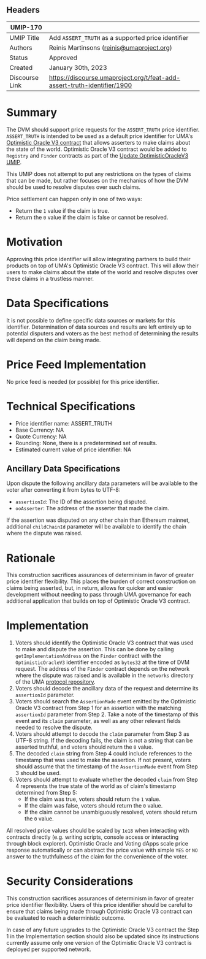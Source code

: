 ## Headers


| UMIP-170       |                                                                          |
| -------------- | ------------------------------------------------------------------------ |
| UMIP Title     | Add `ASSERT_TRUTH` as a supported price identifier                       |
| Authors        | Reinis Martinsons (reinis@umaproject.org)                                |
| Status         | Approved                                                                 |
| Created        | January 30th, 2023                                                       |
| Discourse Link | https://discourse.umaproject.org/t/feat-add-assert-truth-identifier/1900 |

# Summary

The DVM should support price requests for the `ASSERT_TRUTH` price identifier. `ASSERT_TRUTH` is intended to be used as
 a default price identifier for UMA's [Optimistic Oracle V3 contract](https://github.com/UMAprotocol/protocol/blob/master/packages/core/contracts/optimistic-oracle-v3/implementation/OptimisticOracleV3.sol)
 that allows asserters to make claims about the state of the world. Optimistic Oracle V3 contract would be added to
 `Registry` and `Finder` contracts as part of the [Update OptimisticOracleV3 UMIP](https://github.com/UMAprotocol/UMIPs/blob/master/UMIPs/umip-172.md).

This UMIP does not attempt to put any restrictions on the types of claims that can be made, but rather focuses on the
 mechanics of how the DVM should be used to resolve disputes over such claims.

Price settlement can happen only in one of two ways:

- Return the `1` value if the claim is true.
- Return the `0` value if the claim is false or cannot be resolved.

# Motivation

Approving this price identifier will allow integrating partners to build their products on top of UMA's Optimistic
 Oracle V3 contract. This will allow their users to make claims about the state of the world and resolve disputes over
 these claims in a trustless manner.

# Data Specifications

It is not possible to define specific data sources or markets for this identifier. Determination of data sources and
 results are left entirely up to potential disputers and voters as the best method of determining the results will
 depend on the claim being made.

# Price Feed Implementation

No price feed is needed (or possible) for this price identifier.

# Technical Specifications

- Price identifier name: ASSERT_TRUTH
- Base Currency: NA
- Quote Currency: NA
- Rounding: None, there is a predetermined set of results.
- Estimated current value of price identifier: NA

## Ancillary Data Specifications

Upon dispute the following ancillary data parameters will be available to the voter after converting it from bytes to
 UTF-8:

- `assertionId`: The ID of the assertion being disputed.
- `ooAsserter`: The address of the asserter that made the claim.

If the assertion was disputed on any other chain than Ethereum mainnet, additional `childChainId` parameter will be
 available to identify the chain where the dispute was raised.

# Rationale

This construction sacrifices assurances of determinism in favor of greater price identifier flexibility. This places the
 burden of correct construction on claims being asserted, but, in return, allows for quicker and easier development
 without needing to pass through UMA governance for each additional application that builds on top of Optimistic
 Oracle V3 contract.

# Implementation

1. Voters should identify the Optimistic Oracle V3 contract that was used to make and dispute the assertion. This can be
 done by calling `getImplementationAddress` on the `Finder` contract with the `OptimisticOracleV3` identifier encoded as
 `bytes32` at the time of DVM request. The address of the `Finder` contract depends on the network where the dispute was
 raised and is available in the `networks` directory of the UMA [protocol repository](https://github.com/UMAprotocol/protocol/tree/master/packages/core/networks).
2. Voters should decode the ancillary data of the request and determine its `assertionId` parameter.
3. Voters should search the `AssertionMade` event emitted by the Optimistic Oracle V3 contract from Step 1 for an
 assertion with the matching `assertionId` parameter from Step 2. Take a note of the timestamp of this event and its
 `claim` parameter, as well as any other relevant fields needed to resolve the dispute.
4. Voters should attempt to decode the `claim` parameter from Step 3 as UTF-8 string. If the decoding fails, the claim
 is not a string that can be asserted truthful, and voters should return the `0` value.
5. The decoded `claim` string from Step 4 could include references to the timestamp that was used to make the assertion.
 If not present, voters should assume that the timestamp of the `AssertionMade` event from Step 3 should be used.
6. Voters should attempt to evaluate whether the decoded `claim` from Step 4 represents the true state of the world as
 of claim's timestamp determined from Step 5:
    - If the claim was true, voters should return the `1` value.
    - If the claim was false, voters should return the `0` value.
    - If the claim cannot be unambiguously resolved, voters should return the `0` value.

All resolved price values should be scaled by `1e18` when interacting with contracts directly (e.g. writing scripts,
 console access or interacting through block explorer). Optimistic Oracle and Voting dApps scale price response
 automatically or can abstract the price value with  simple `YES` or `NO` answer to the truthfulness of the claim for
 the convenience of the voter.

# Security Considerations

This construction sacrifices assurances of determinism in favor of greater price identifier flexibility. Users of this
 price identifier should be careful to ensure that claims being made through Optimistic Oracle V3 contract can be
 evaluated to reach a deterministic outcome.

In case of any future upgrades to the Optimistic Oracle V3 contract the Step 1 in the Implementation section should also
 be updated since its instructions currently assume only one version of the Optimistic Oracle V3 contract is deployed
 per supported network.
